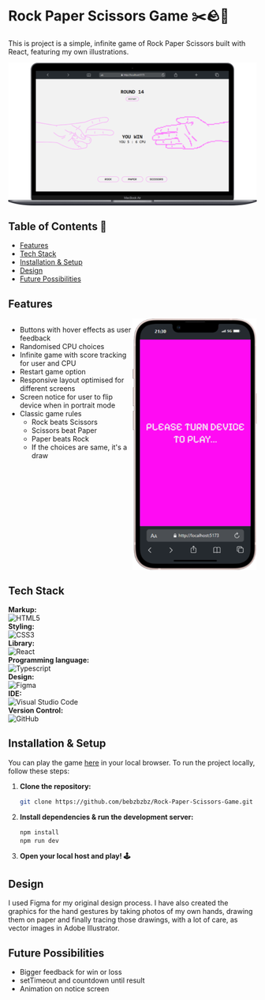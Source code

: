 # Rock Paper Scissors Game ✂️🪨📃

<p>This is project is a simple, infinite game of Rock Paper Scissors built with React, featuring my own illustrations.</p>

<div style="display: flex; justify-content: center;">
  <img src="./public/img/Macbook-Air-localhost.png" alt="Project Screenshot">
</div>

## Table of Contents 📑

- [Features](#features)
- [Tech Stack](#tech-stack)
- [Installation & Setup](#installation-&-setup)
- [Design](#design)
- [Future Possibilities](#future-possibilities)

## Features
<div style="display: grid; grid-template-columns: 1fr 1fr">
    <ul>
        <li>Buttons with hover effects as user feedback</li>
        <li>Randomised CPU choices</li>
        <li>Infinite game with score tracking for user and CPU</li>
        <li>Restart game option</li>
        <li>Responsive layout optimised for different screens</li>
        <li>Screen notice for user to flip device when in portrait mode</li>
        <li>Classic game rules
            <ul>
                <li>Rock beats Scissors</li>
                <li>Scissors beat Paper</li>
                <li>Paper beats Rock</li>
                <li>If the choices are same, it's a draw</li>
            </ul>
        </li>
    </ul>
    <img src="./public/img/notice-screen.png">
</div>

## Tech Stack

**Markup:**  
![HTML5](https://img.shields.io/badge/html5-%23E34F26.svg?style=for-the-badge&logo=html5&logoColor=white)  
**Styling:**  
![CSS3](https://img.shields.io/badge/css3-%231572B6.svg?style=for-the-badge&logo=css3&logoColor=white)  
**Library:**  
![React](https://img.shields.io/badge/React-20232A?style=for-the-badge&logo=react&logoColor=61DAFB)  
**Programming language:**  
![Typescript](https://img.shields.io/badge/TypeScript-007ACC?style=for-the-badge&logo=typescript&logoColor=white)  
**Design:**  
![Figma](https://img.shields.io/badge/Figma-F24E1E?style=for-the-badge&logo=figma&logoColor=white)  
**IDE:**  
![Visual Studio Code](https://img.shields.io/badge/Visual%20Studio%20Code-0078d7.svg?style=for-the-badge&logo=visual-studio-code&logoColor=white)  
**Version Control:**  
![GitHub](https://img.shields.io/badge/github-%23121011.svg?style=for-the-badge&logo=github&logoColor=white)  

## Installation & Setup

You can play the game <a href="https://bz-rock-paper-scissors.vercel.app/" title="Play game in browser">here</a> in your local browser. To run the project locally, follow these steps:

1. **Clone the repository:**
   ```bash
   git clone https://github.com/bebzbzbz/Rock-Paper-Scissors-Game.git
   ```

2. **Install dependencies & run the development server:**
   ```bash
   npm install
   npm run dev
   ```

3. **Open your local host and play! 🕹️**

## Design

I used Figma for my original design process. I have also created the graphics for the hand gestures by taking photos of my own hands, drawing them on paper and finally tracing those drawings, with a lot of care, as vector images in Adobe Illustrator.

## Future Possibilities 

<ul>
    <li>Bigger feedback for win or loss</li>
    <li>setTimeout and countdown until result</li>
    <li>Animation on notice screen</li>
<ul/>